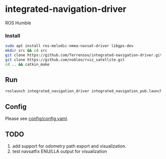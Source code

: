# integrated-navigation-driver
ROS Humble
### Install
```bash
sudo apt install ros-melodic-nmea-navsat-driver libgps-dev
mkdir src && cd src
git clone https://github.com/Terrensou/integrated-navigation-driver.git
git clone https://github.com/nobleo/rviz_satellite.git
cd .. && catkin_make
```
## Run
```bash
roslaunch integrated_navigation_driver integrated_navigation_pub.launch
```
## Config
Please see [config/config.yaml](config/config.yaml). 

## TODO
1. add support for odometry path export and visualization.
2. test navsatfix ENU/LLA output for visualization